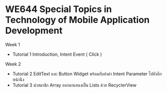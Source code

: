 # WE644 Special Topics in Technology of Mobile Application Development

Week 1
  - Tutorial 1 Introduction, Intent Event ( Click )

Week 2
  - Tutorial 2 EditText และ Button Widget พร้อมกับส่งค่า Intent Parameter ไปยังอีกหน้านึง
  - Tutorial 3 นำสมาชิก Array ออกมาแสดงเป็น Lists ด้วย RecyclerView
